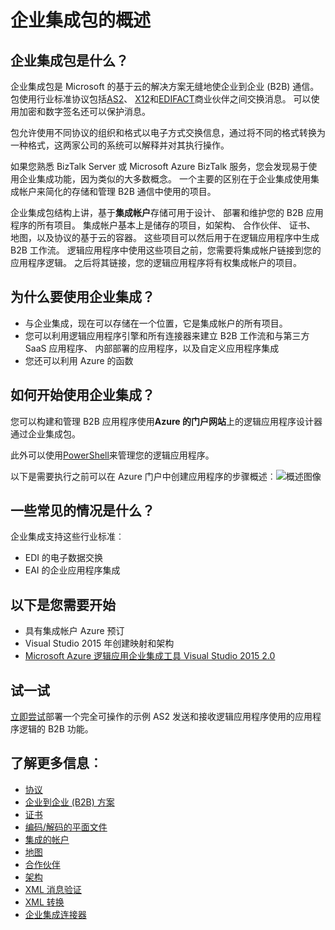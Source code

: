 <properties 
    pageTitle="企业集成概述 |Microsoft Azure 应用程序服务 |Microsoft Azure" 
    description="使用企业集成的功能可以使用应用程序逻辑的业务流程和集成方案" 
    services="logic-apps" 
    documentationCenter=".net,nodejs,java"
    authors="msftman" 
    manager="erikre" 
    editor="cgronlun"/>

<tags 
    ms.service="logic-apps" 
    ms.workload="integration" 
    ms.tgt_pltfrm="na" 
    ms.devlang="na" 
    ms.topic="article" 
    ms.date="09/08/2016" 
    ms.author="deonhe"/>

# <a name="overview-of-the-enterprise-integration-pack"></a>企业集成包的概述

## <a name="what-is-the-enterprise-integration-pack"></a>企业集成包是什么？
企业集成包是 Microsoft 的基于云的解决方案无缝地使企业到企业 (B2B) 通信。 包使用行业标准协议包括[AS2](./app-service-logic-enterprise-integration-as2.md)、 [X12](./app-service-logic-enterprise-integration-x12.md)和[EDIFACT](./app-service-logic-enterprise-integration-edifact.md)商业伙伴之间交换消息。 可以使用加密和数字签名还可以保护消息。 

包允许使用不同协议的组织和格式以电子方式交换信息，通过将不同的格式转换为一种格式，这两家公司的系统可以解释并对其执行操作。 

如果您熟悉 BizTalk Server 或 Microsoft Azure BizTalk 服务，您会发现易于使用企业集成功能，因为类似的大多数概念。 一个主要的区别在于企业集成使用集成帐户来简化的存储和管理 B2B 通信中使用的项目。 

企业集成包结构上讲，基于**集成帐户**存储可用于设计、 部署和维护您的 B2B 应用程序的所有项目。 集成帐户基本上是储存的项目，如架构、 合作伙伴、 证书、 地图，以及协议的基于云的容器。 这些项目可以然后用于在逻辑应用程序中生成 B2B 工作流。 逻辑应用程序中使用这些项目之前，您需要将集成帐户链接到您的应用程序逻辑。 之后将其链接，您的逻辑应用程序将有权集成帐户的项目。  

## <a name="why-should-you-use-enterprise-integration"></a>为什么要使用企业集成？
- 与企业集成，现在可以存储在一个位置，它是集成帐户的所有项目。 
- 您可以利用逻辑应用程序引擎和所有连接器来建立 B2B 工作流和与第三方 SaaS 应用程序、 内部部署的应用程序，以及自定义应用程序集成
- 您还可以利用 Azure 的函数

## <a name="how-to-get-started-with-enterprise-integration"></a>如何开始使用企业集成？
您可以构建和管理 B2B 应用程序使用**Azure 的门户网站**上的逻辑应用程序设计器通过企业集成包。  

此外可以使用[PowerShell](https://msdn.microsoft.com/library/azure/mt652195.aspx "PowerShell 主题的逻辑应用程序")来管理您的逻辑应用程序。 

以下是需要执行之前可以在 Azure 门户中创建应用程序的步骤概述︰![概述图像](./media/app-service-logic-enterprise-integration-overview/overview-0.png)  

## <a name="what-are-some-common-scenarios"></a>一些常见的情况是什么？

企业集成支持这些行业标准︰   

- EDI 的电子数据交换  
- EAI 的企业应用程序集成  

## <a name="heres-what-you-need-to-get-started"></a>以下是您需要开始
- 具有集成帐户 Azure 预订
- Visual Studio 2015 年创建映射和架构
- [Microsoft Azure 逻辑应用企业集成工具 Visual Studio 2015 2.0](https://aka.ms/vsmapsandschemas)  

## <a name="try-it"></a>试一试
[立即尝试](https://github.com/Azure/azure-quickstart-templates/tree/master/201-logic-app-as2-send-receive)部署一个完全可操作的示例 AS2 发送和接收逻辑应用程序使用的应用程序逻辑的 B2B 功能。

## <a name="learn-more-about"></a>了解更多信息︰
- [协议](./app-service-logic-enterprise-integration-agreements.md "了解企业集成协议")
- [企业到企业 (B2B) 方案](./app-service-logic-enterprise-integration-b2b.md "了解如何创建逻辑与 B2B 功能的应用程序")  
- [证书](./app-service-logic-enterprise-integration-certificates.md "了解企业集成证书")
- [编码/解码的平面文件](./app-service-logic-enterprise-integration-flatfile.md "了解如何进行编码和解码平面文件内容")  
- [集成的帐户](./app-service-logic-enterprise-integration-accounts.md "关于集成帐户")
- [地图](./app-service-logic-enterprise-integration-maps.md "了解企业集成映射")
- [合作伙伴](./app-service-logic-enterprise-integration-partners.md "了解企业集成合作伙伴")
- [架构](./app-service-logic-enterprise-integration-schemas.md "了解企业集成架构")
- [XML 消息验证](./app-service-logic-enterprise-integration-xml.md "了解如何验证逻辑应用程序的 XML 消息")
- [XML 转换](./app-service-logic-enterprise-integration-transform.md "了解企业集成映射")
- [企业集成连接器](../connectors/apis-list.md "了解企业集成包连接器")



